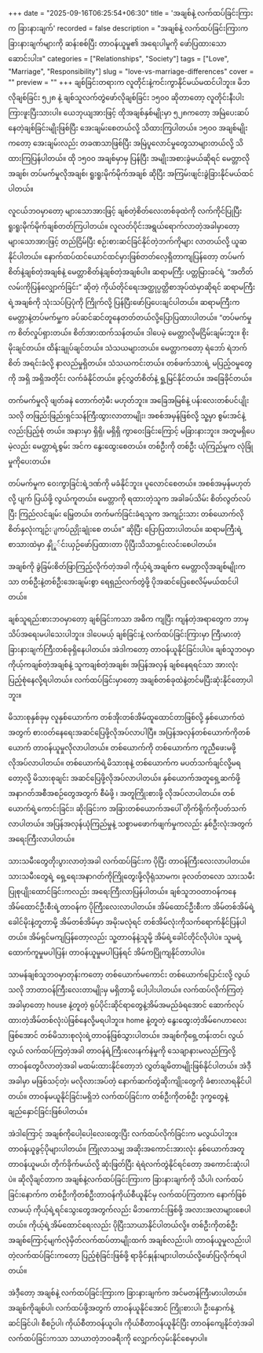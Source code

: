 +++
date = "2025-09-16T06:25:54+06:30"
title = 'အချစ်နဲ့ လက်ထပ်ခြင်းကြားက ခြားနားချက်'
recorded = false
description = "အချစ်နဲ့ လက်ထပ်ခြင်းကြားက ခြားနားချက်များကို ဆန်းစစ်ပြီး တာဝန်ယူမှု၏ အရေးပါမှုကို ဖော်ပြထားသော ဆောင်းပါး။"
categories = ["Relationships", "Society"]
tags = ["Love", "Marriage", "Responsibility"]
slug = "love-vs-marriage-differences"
cover = ""
preview = ""
+++
ချစ်ခြင်းတရားက လူတိုင်းနဲ့ကင်းကွာနိုင်မယ်မထင်ပါဘူး။ မိဘလိုချစ်ခြင်း ၅၂၈ နဲ့ ချစ်သူလက်တွဲဖော်လိုချစ်ခြင်း ၁၅၀၀ ဆိုတာတော့ လူတိုင်းနီးပါး ကြားဖူးပြီးသားပါ။ ယေဘုယျအားဖြင့် ထိုအချစ်နှစ်မျိုးမှာ ၅၂၈ကတော့ အမြဲပေးဆပ်နေတဲ့ချစ်ခြင်းမျိုးဖြစ်ပြီး အေးချမ်းစေတယ်လို့ သိထားကြပါတယ်။ ၁၅၀၀ အချစ်မျိုးကတော့ အေးချမ်းလည်း တခဏသာဖြစ်ပြီး အမြဲပူလောင်မှုတွေသာများတယ်လို့ သိထားကြပြန်ပါတယ်။ ထို ၁၅၀၀ အချစ်မှာမှ ပြန်ပြီး အမျိုးအစားခွဲမယ်ဆိုရင် မေတ္တာလိုအချစ်၊ တပ်မက်မှုလိုအချစ်၊ ရူးရူးမိုက်မိုက်အချစ် ဆိုပြီး အကြမ်းဖျင်းခွဲခြားနိုင်မယ်ထင်ပါတယ်။

လူငယ်ဘဝမှာတော့ များသောအားဖြင့် ချစ်တဲ့စိတ်လေးတစ်ခုထဲကို လက်ကိုင်ပြုပြီး ရူးရူးမိုက်မိုက်ချစ်တတ်ကြပါတယ်။ လူလတ်ပိုင်းအရွယ်ရောက်လာတဲ့အခါမှာတော့ များသောအားဖြင့် တည်ငြိမ်ပြီး စဉ်းစားဆင်ခြင်နိုင်တဲ့ဘက်ကိုများ လာတယ်လို့ ယူဆနိုင်ပါတယ်။ နောက်ထပ်ထင်ယောင်ထင်မှားဖြစ်တတ်လေ့ရှိတာကျပြန်တော့ တပ်မက်စိတ်နဲ့ချစ်တဲ့အချစ်နဲ့ မေတ္တာစိတ်နဲ့ချစ်တဲ့အချစ်ပါ။ ဆရာမကြီး ပတ္တမြားခင်ရဲ့ “အတိတ်လမ်းကိုပြန်လျှောက်ခြင်း” ဆိုတဲ့ ကိုယ်တိုင်ရေးအတ္ထုပ္ပတ္တိစာအုပ်ထဲမှာဆိုရင် ဆရာမကြီးရဲ့အချစ်ကို သုံးသပ်ပြပုံကို ကြိုက်လို့ ပြန်ပြီးဖော်ပြပေးချင်ပါတယ်။ ဆရာမကြီးက မေတ္တာနဲ့တပ်မက်မှု့က ခပ်ဆင်ဆင်တူနေတတ်တယ်လို့ပြောပြထားပါတယ်။
“တပ်မက်မှုက စိတ်လှုပ်ရှားတယ်။ စိတ်အားထက်သန်တယ်။ ဒါပေမဲ့ မေတ္တာလိုမငြိမ်းချမ်းဘူး။ စိုးမိုးချင်တယ်။ ထိန်းချုပ်ချင်တယ်။ သံသယများတယ်။ မေတ္တာကတော့ ရဲဘော် ရဲဘက်စိတ် အရင်းခံလို့ နာလည်မှုရှိတယ်။ သံသယကင်းတယ်။ တစ်ဖက်သားရဲ့ မပြည့်ဝမှုတွေကို အရှိ အရှိအတိုင်း လက်ခံနိုင်တယ်။ ခွင့်လွှတ်စိတ်နဲ့ ရှု့မြင်နိုင်တယ်။ အခြေခိုင်တယ်။

တက်မက်မှုလို ဖျတ်ခနဲ တောက်တဲ့မီး မဟုတ်ဘူး။ အခြေအမြစ်နဲ့ ပန်းလေးတစ်ပင်ပျိုးသလို တဖြည်းဖြည်းရှင်သန်ကြီးထွားလာတာမျိုး၊ အစစ်အမှန်ဖြစ်လို့ သူ့မှာ စွမ်းအင်နဲ့လည်းပြည့်စုံ တယ်။ အနားမှာ ရှိရှိ၊ မရှိရှိ ကွာဝေးခြင်းကြောင့် မခြားနားဘူး။ အတူမရှိပေမဲ့လည်း မေတ္တာရဲ့စွမ်း အင်က နွေးထွေးစေတယ်။ တစ်ဦးကို တစ်ဦး ယုံကြည်မှုက လုံခြုံမှုကိုပေးတယ်။

တပ်မက်မှုက ဝေးကွာခြင်းရဲ့ဒဏ်ကို မခံနိုင်ဘူး။ ပူလောင်စေတယ်။ အစစ်အမှန်မဟုတ်လို့ ပျက် ပြယ်ဖို့ လွယ်ကူတယ်။ မေတ္တာကို ရထားတဲ့သူက အခါခပ်သိမ်း စိတ်လွတ်လပ်ပြီး ကြည်လင်ချမ်း မြေ့တယ်။ တက်မက်ခြင်းခံရသူက အကျဉ်းသား တစ်ယောက်လို စိတ်နှလုံးကျဉ်းျကပ်ညှိုးချုံးစေ တယ်။” ဆိုပြီး ပြောပြထားပါတယ်။ ဆရာမကြီးရဲ့စာသားထဲမှာ နှိုှု်င်းယှဉ်ဖော်ပြထားတာ ပိုပြီးသိသာရှင်းလင်းစေပါတယ်။

အချစ်ကို ခွဲခြမ်းစိတ်ဖြာကြည့်လိုက်တဲ့အခါ ကိုယ့်ရဲ့အချစ်က မေတ္တာလိုအချစ်မျိုးကသာ တစ်ဦးနဲ့တစ်ဦးအေးချမ်းစွာ ရေရှည်လက်တွဲဖို့ ပိုအဆင်ပြေစေလိမ့်မယ်ထင်ပါတယ်။

ချစ်သူရည်းစားဘဝမှာတော့ ချစ်ခြင်းကသာ အဓိက ကျပြီး ကျန်တဲ့အရာတွေက ဘာမှ သိပ်အရေးမပါသေးပါဘူး။
ဒါပေမယ့် ချစ်ခြင်းနဲ့ လက်ထပ်ခြင်းကြားမှာ ကြီးမားတဲ့ခြားနားချက်ကြီးတစ်ခုရှိနေပါတယ်။ အဲဒါကတော့ တာဝန်ယူနိုင်ခြင်းပါပဲ။ ချစ်သူဘဝမှာ ကိုယ့်ကချစ်တဲ့အချစ်နဲ့ သူကချစ်တဲ့အချစ်၊ အပြန်အလှန် ချစ်နေရရင်သာ အားလုံးပြည့်စုံနေလို့ရပါတယ်။ လက်ထပ်ခြင်းမှာတော့ အချစ်တစ်ခုထဲနဲ့တင်မပြီးဆုံးနိုင်တော့ပါဘူး။

မိသားစုနှစ်ခုမှ လူနှစ်ယောက်က တစ်အိုးတစ်အိမ်ထူထောင်တာဖြစ်လို့ နှစ်ယောက်ထဲအတွက် စားဝတ်နေရေးအဆင်ပြေဖို့လိုအပ်လာပါပြီ။ အပြန်အလှန်တစ်ယောက်ကိုတစ်ယောက် တာဝန်ယူမှုလိုလာပါတယ်။ တစ်ယောက်ကို တစ်ယောက်က ကူညီဖေးမဖို့လိုအပ်လာပါတယ်။ တစ်ယောက်ရဲ့မိသားစုနဲ့ တစ်ယောက်က မပတ်သက်ချင်လို့မရတော့လို့ မိသားစုချင်း အဆင်ပြေဖို့လိုအပ်လာပါတယ်။ နှစ်ယောက်အတူရှေ့ဆက်ဖို့အနာဂတ်အစီအစဉ်တွေအတွက် စီမံဖို့ ၊ အတူကြိုးစားဖို့ လိုအပ်လာပါတယ်။ တစ်ယောက်ရဲ့ကောင်းခြင်း၊ ဆိုးခြင်းက အခြားတစ်ယောက်အပေါ် တိုက်ရိုက်ကိုပတ်သက်လာပါတယ်။ အပြန်အလှန်ယုံကြည်မှုနဲ့ သစ္စာမဖောက်ဖျက်မှုကလည်း နှစ်ဦးလုံးအတွက်အရေးကြီးလာပါတယ်။

သားသမီးတွေတိုးပွားလာတဲ့အခါ လက်ထပ်ခြင်းက ပိုပြီး တာဝန်ကြီးလေးလာပါတယ်။ သားသမီးတွေရဲ့ ရှေ့ရေးအနာဂတ်ကိုကြိုတွေးဖို့လိုရုံသာမက၊ ခုလတ်တလော သားသမီးပြုစုပျိုးထောင်ခြင်းကလည်း အရေးကြီးလာပြန်ပါတယ်။ ချစ်သူဘဝတာဝန်ကနေ အိမ်ထောင်ဦးစီးရဲ့တာဝန်က ပိုကြီးလေးလာပါတယ်။ အိမ်ထောင်ဦးစီးက အိမ်တစ်အိမ်ရဲ့ခေါင်မိုးနဲ့တူတာမို့ အိမ်တစ်အိမ်မှာ အမိုးမလုံရင် တစ်အိမ်လုံးကိုသက်ရောက်နိုင်ပြန်ပါတယ်။ အိမ်ရှင်မကျပြန်တော့လည်း သူ့တာဝန်နဲ့သူမို့ အိမ်ရဲ့ခေါင်တိုင်လိုပါပဲ။ သူမရဲ့ထောက်ကူမှုမပါပြန်၊ တာဝန်ယူမှုမပါပြန်ရင် အိမ်ကပြိုကျနိုင်တာပါပဲ။

သာမန်ချစ်သူဘဝမှာတုန်းကတော့ တစ်ယောက်မကောင်း တစ်ယောက်ပြောင်းလို့ လွယ်သလို ဘာတာဝန်ကြီးလေးတာမျိုးမှ မရှိတာမို့ ပေါ့ပါးပါတယ်။ လက်ထပ်လိုက်ကြတဲ့အခါမှာတော့ house နဲ့တူတဲ့ ရုပ်ပိုင်းဆိုင်ရာတွေနဲ့အိမ်အမည်ခံရအောင် ဆောက်လုပ်ထားတဲ့အိမ်တစ်လုံးပဲဖြစ်နေလို့မရပါဘူး။ home နဲ့တူတဲ့ နွေးထွေးတဲ့အိမ်ဂေဟာလေးဖြစ်အောင် တစ်မိသားစုလုံးရဲ့တာဝန်ဖြစ်သွားပါတယ်။ အချစ်ကိုရှေ့တန်းတင်၊ လွယ်လွယ် လက်ထပ်ကြတဲ့အခါ တာဝန်ရဲ့ကြီးလေးနက်နဲမှုကို သေချာနားမလည်ကြလို့ တာဝန်တွေပိလာတဲ့အခါ မထမ်းထားနိုင်တော့ဘဲ လွှတ်ချမိတာမျိုးဖြစ်နိုင်ပါတယ်။ အဲဒီ့အခါမှာ မဖြစ်သင့်တဲ့၊ မလိုလားအပ်တဲ့ နောက်ဆက်တွဲဆိုးကျိုးတွေကို ခံစားလာရနိုင်ပါတယ်။ တာဝန်မယူနိုင်ခြင်းမရှိဘဲ လက်ထပ်ခြင်းက တစ်ဦးကိုတစ်ဦး ဒုက္ခတွေနဲ့ချည်နှောင်ခြင်းဖြစ်ပါတယ်။

အဲဒါကြောင့် အချစ်ကိုပေါ့ပေါ့လေးတွေးပြီး လက်ထပ်လိုက်ခြင်းက မလွယ်ပါဘူး။ တာဝန်ယူခွင့်ပိုများပါတယ်။ ကြုံလာသမျှ အဆိုးအကောင်းအားလုံး နှစ်ယောက်အတူတာဝန်ယူမယ်၊ တိုက်ခိုက်မယ်လို့ ဆုံးဖြတ်ပြီး ရဲရဲလက်တွဲနိုင်ရင်တော့ အကောင်းဆုံးပါပဲ။ ဆိုလိုချင်တာက အချစ်နဲ့လက်ထပ်ခြင်းကြားက ခြားနားချက်ကို သိပါ၊ လက်ထပ်ခြင်းနောက်က တစ်ဦးကိုတစ်ဦးတာဝန်ကိုယ်စီယူနိုင်မှ လက်ထပ်ကြတာက နောက်ဖြစ်လာမယ့် ကိုယ့်ရဲ့ရင်သွေးတွေအတွက်လည်း မိဘကောင်းဖြစ်ဖို့ အလားအလာများစေပါတယ်။ ကိုယ့်ရဲ့အိမ်ထောင်ရေးလည်း ပိုပြီးသာယာနိုင်ပါတယ်လို့။ တစ်ဦးကိုတစ်ဦး အချစ်ကြောင့်မျက်လုံမှိတ်လက်ထပ်တာမျိုးထက် အချစ်လည်းပါ၊ တာဝန်ယူမှုလည်းပါတဲ့လက်ထပ်ခြင်းကတော့ ပြည့်စုံခြင်းဖြစ်ဖို့ ရာခိုင်နှုန်းများပါတယ်လို့ဖော်ပြလိုက်ရပါတယ်။

အဲဒီ့တော့ အချစ်နဲ့ လက်ထပ်ခြင်းကြားက ခြားနားချက်က အင်မတန်ကြီးမားပါတယ်။ အချစ်ကိုချစ်ပါ၊ လက်ထပ်ဖို့အတွက် တာဝန်ယူနိုင်အောင် ကြိုးစားပါ၊ ဦးနှောက်နဲ့ ဆင်ခြင်ပါ၊ စီစဉ်ပါ၊ ကိုယ်စီတာဝန်ယူပါ။ ကိုယ်စီတာဝန်ယူနိုင်ပြီး တာဝန်ကျေနိုင်တဲ့အခါ လက်ထပ်ခြင်းကသာ သာယာတဲ့ဘဝခရီးကို လျှောက်လှမ်းနိုင်စေမှာပါ။